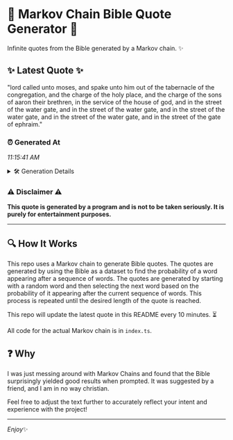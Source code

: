 # 📖 Markov Chain Bible Quote Generator 📖

Infinite quotes from the Bible generated by a Markov chain. ✨

## ✨ Latest Quote ✨
"lord called unto moses, and spake unto him out of the tabernacle of the congregation, and the charge of the holy place, and the charge of the sons of aaron their brethren, in the service of the house of god, and in the street of the water gate, and in the street of the water gate, and in the street of the water gate, and in the street of the water gate, and in the street of the gate of ephraim."

### ⏰ Generated At
*11:15:41 AM*

<details>
    <summary>🛠️ Generation Details</summary>
    <p>
        <strong>🌱 Seed:</strong> lord<br>
        <strong>🔄 Iterations:</strong> 80<br>
        <strong>📜 Context History:</strong><br>[ lord ]: called<br>[ lord, called ]: unto<br>[ lord, called, unto ]: moses,<br>[ lord, called, unto, moses, ]: and<br>[ lord, called, unto, moses,, and ]: spake<br>[ lord, called, unto, moses,, and, spake ]: unto<br>[ called, unto, moses,, and, spake, unto ]: him<br>[ unto, moses,, and, spake, unto, him ]: out<br>[ moses,, and, spake, unto, him, out ]: of<br>[ and, spake, unto, him, out, of ]: the<br>[ spake, unto, him, out, of, the ]: tabernacle<br>[ unto, him, out, of, the, tabernacle ]: of<br>[ him, out, of, the, tabernacle, of ]: the<br>[ out, of, the, tabernacle, of, the ]: congregation,<br>[ of, the, tabernacle, of, the, congregation, ]: and<br>[ the, tabernacle, of, the, congregation,, and ]: the<br>[ tabernacle, of, the, congregation,, and, the ]: charge<br>[ of, the, congregation,, and, the, charge ]: of<br>[ the, congregation,, and, the, charge, of ]: the<br>[ congregation,, and, the, charge, of, the ]: holy<br>[ and, the, charge, of, the, holy ]: place,<br>[ the, charge, of, the, holy, place, ]: and<br>[ charge, of, the, holy, place,, and ]: the<br>[ of, the, holy, place,, and, the ]: charge<br>[ the, holy, place,, and, the, charge ]: of<br>[ holy, place,, and, the, charge, of ]: the<br>[ place,, and, the, charge, of, the ]: sons<br>[ and, the, charge, of, the, sons ]: of<br>[ the, charge, of, the, sons, of ]: aaron<br>[ charge, of, the, sons, of, aaron ]: their<br>[ of, the, sons, of, aaron, their ]: brethren,<br>[ the, sons, of, aaron, their, brethren, ]: in<br>[ sons, of, aaron, their, brethren,, in ]: the<br>[ of, aaron, their, brethren,, in, the ]: service<br>[ aaron, their, brethren,, in, the, service ]: of<br>[ their, brethren,, in, the, service, of ]: the<br>[ brethren,, in, the, service, of, the ]: house<br>[ in, the, service, of, the, house ]: of<br>[ the, service, of, the, house, of ]: god,<br>[ service, of, the, house, of, god, ]: and<br>[ of, the, house, of, god,, and ]: in<br>[ the, house, of, god,, and, in ]: the<br>[ house, of, god,, and, in, the ]: street<br>[ of, god,, and, in, the, street ]: of<br>[ god,, and, in, the, street, of ]: the<br>[ and, in, the, street, of, the ]: water<br>[ in, the, street, of, the, water ]: gate,<br>[ the, street, of, the, water, gate, ]: and<br>[ street, of, the, water, gate,, and ]: in<br>[ of, the, water, gate,, and, in ]: the<br>[ the, water, gate,, and, in, the ]: street<br>[ water, gate,, and, in, the, street ]: of<br>[ gate,, and, in, the, street, of ]: the<br>[ and, in, the, street, of, the ]: water<br>[ in, the, street, of, the, water ]: gate,<br>[ the, street, of, the, water, gate, ]: and<br>[ street, of, the, water, gate,, and ]: in<br>[ of, the, water, gate,, and, in ]: the<br>[ the, water, gate,, and, in, the ]: street<br>[ water, gate,, and, in, the, street ]: of<br>[ gate,, and, in, the, street, of ]: the<br>[ and, in, the, street, of, the ]: water<br>[ in, the, street, of, the, water ]: gate,<br>[ the, street, of, the, water, gate, ]: and<br>[ street, of, the, water, gate,, and ]: in<br>[ of, the, water, gate,, and, in ]: the<br>[ the, water, gate,, and, in, the ]: street<br>[ water, gate,, and, in, the, street ]: of<br>[ gate,, and, in, the, street, of ]: the<br>[ and, in, the, street, of, the ]: water<br>[ in, the, street, of, the, water ]: gate,<br>[ the, street, of, the, water, gate, ]: and<br>[ street, of, the, water, gate,, and ]: in<br>[ of, the, water, gate,, and, in ]: the<br>[ the, water, gate,, and, in, the ]: street<br>[ water, gate,, and, in, the, street ]: of<br>[ gate,, and, in, the, street, of ]: the<br>[ and, in, the, street, of, the ]: gate<br>[ in, the, street, of, the, gate ]: of<br>[ the, street, of, the, gate, of ]: ephraim.<br>
    </p>
</details>

### ⚠️ Disclaimer ⚠️
**This quote is generated by a program and is not to be taken seriously. It is purely for entertainment purposes.**

---

## 🔍 How It Works

This repo uses a Markov chain to generate Bible quotes. The quotes are generated by using the Bible as a dataset to find the probability of a word appearing after a sequence of words. The quotes are generated by starting with a random word and then selecting the next word based on the probability of it appearing after the current sequence of words. This process is repeated until the desired length of the quote is reached.

This repo will update the latest quote in this README every 10 minutes. ⏳

All code for the actual Markov chain is in `index.ts`.

## ❓ Why

I was just messing around with Markov Chains and found that the Bible surprisingly yielded good results when prompted. 
It was suggested by a friend, and I am in no way christian.

Feel free to adjust the text further to accurately reflect your intent and experience with the project!

---

*Enjoy*✨
